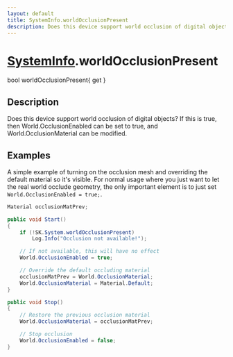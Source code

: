 ```yaml
---
layout: default
title: SystemInfo.worldOcclusionPresent
description: Does this device support world occlusion of digital objects? If this is true, then World.OcclusionEnabled can be set to true, and World.OcclusionMaterial can be modified.
---
```

# [SystemInfo]({{site.url}}/Pages/Reference/SystemInfo.html).worldOcclusionPresent

<div class='signature' markdown='1'>
bool worldOcclusionPresent{ get }
</div>

## Description
Does this device support world occlusion of digital
objects? If this is true, then World.OcclusionEnabled can be set
to true, and World.OcclusionMaterial can be modified.


## Examples

A simple example of turning on the occlusion mesh and overriding the
default material so it's visible. For normal usage where you just
want to let the real world occlude geometry, the only important
element is to just set `World.OcclusionEnabled = true;`.
```csharp
Material occlusionMatPrev;

public void Start()
{
	if (!SK.System.worldOcclusionPresent)
		Log.Info("Occlusion not available!");

	// If not available, this will have no effect
	World.OcclusionEnabled = true;

	// Override the default occluding material
	occlusionMatPrev = World.OcclusionMaterial;
	World.OcclusionMaterial = Material.Default;
}

public void Stop()
{
	// Restore the previous occlusion material
	World.OcclusionMaterial = occlusionMatPrev;

	// Stop occlusion
	World.OcclusionEnabled = false;
}
```

